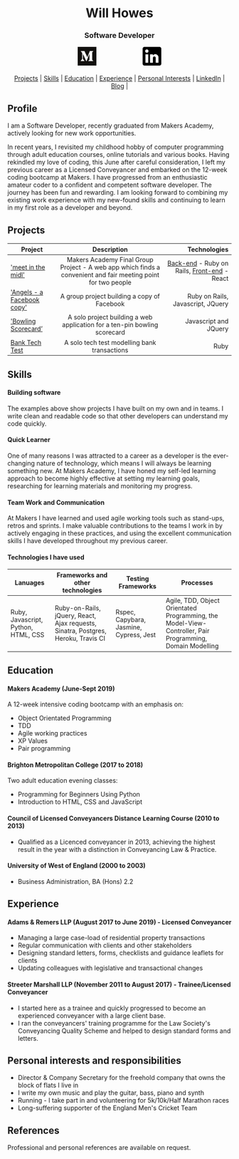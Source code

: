 <h1 align=center> Will Howes </h1>
<h3 align=center>Software Developer</h2>

<div align=center> 
<a href="https://medium.com/@williameldenhowes"><img src="/medium_button.png" alt="medium logo" hspace="50" height="42" width="42" style="max-width:100%;"></a>
<a href="https://www.linkedin.com/in/will-howes-12a9b529/"><img src="/linkedIn_button.png" alt="medium logo" hspace="50" height="42" width="42" style="max-width:100%;"></a>
</div>
</br>
<div align=center><a href="https://github.com/willhowes/CV#projects">Projects</a> | <a href="https://github.com/willhowes/CV#skills">Skills</a> | <a href="https://github.com/willhowes/CV#education">Education</a> |  <a href="https://github.com/willhowes/CV#experience">Experience</a> | <a href="https://github.com/willhowes/CV#personal-interests-and-responsibilities">Personal Interests</a> | <a href="https://www.linkedin.com/in/will-howes-12a9b529/" target="_blank">LinkedIn</a> |  <a href="https://medium.com/@williameldenhowes" target="_blank">Blog</a> |</div>

## Profile
I am a Software Developer, recently graduated from Makers Academy, actively looking for new work opportunities.

In recent years, I revisited my childhood hobby of computer programming through adult education courses, online tutorials and various books. Having rekindled my love of coding, this June after careful consideration, I left my previous career as a Licensed Conveyancer and embarked on the 12-week coding bootcamp at Makers. I have progressed from an enthusiastic amateur coder to a confident and competent software developer. The journey has been fun and rewarding. I am looking forward to combining my existing work experience with my new-found skills and continuing to learn in my first role as a developer and beyond.

## Projects
| Project        | Description          | Technologies  |
| ------------- |:-------------:| -----:|
| ['meet in the midl'](https://github.com/willhowes/meet-in-the-middle-react-front-end) | Makers Academy Final Group Project - A web app which finds a convenient and fair meeting point for two people| [Back-end](https://github.com/willhowes/meet-in-the-middle-backend-api) - Ruby on Rails, [Front-end](https://github.com/willhowes/meet-in-the-middle-react-front-end) - React |
| ['Angels - a Facebook copy'](https://github.com/Kaymo1990/acebook---CharliesAngels)      | A group project building a copy of Facebook | Ruby on Rails, Javascript, JQuery |
| ['Bowling Scorecard’](https://github.com/willhowes/bowling-challenge)      | A solo project building a web application for a ten-pin bowling scorecard       | Javascript and JQuery |
| [Bank Tech Test](https://github.com/willhowes/bank_tech_test) | A solo tech test modelling bank transactions |  Ruby |

## Skills

#### Building software
The examples above show projects I have built on my own and in teams. I write clean and readable code so that other developers can understand my code quickly.

#### Quick Learner
One of many reasons I was attracted to a career as a developer is the ever-changing nature of technology, which means I will always be learning something new. At Makers Academy, I have honed my self-led learning approach to become highly effective at setting my learning goals, researching for learning materials and monitoring my progress.

#### Team Work and Communication
At Makers I have learned and used agile working tools such as stand-ups, retros and sprints. I make valuable contributions to the teams I work in by actively engaging in these practices, and using the excellent communication skills I have developed throughout my previous career.  

#### Technologies I have used
| Lanuages        | Frameworks and other technologies          | Testing Frameworks  | Processes |
| ------------- |-------------| -----| -----|
| Ruby, Javascript, Python, HTML, CSS | Ruby-on-Rails, jQuery, React, Ajax requests, Sinatra, Postgres, Heroku, Travis CI | Rspec, Capybara, Jasmine, Cypress, Jest | Agile, TDD, Object Orientated Programming, the Model-View-Controller, Pair Programming, Domain Modelling |


## Education

#### Makers Academy (June-Sept 2019)
A 12-week intensive coding bootcamp with an emphasis on:
* Object Orientated Programming
* TDD
* Agile working practices
* XP Values
* Pair programming  

#### Brighton Metropolitan College (2017 to 2018)
Two adult education evening classes:
* Programming for Beginners Using Python
* Introduction to HTML, CSS and JavaScript

#### Council of Licensed Conveyancers Distance Learning Course (2010 to 2013)
- Qualified as a Licenced conveyancer in 2013, achieving the highest result in the year with a distinction in Conveyancing Law & Practice. 

#### University of West of England (2000 to 2003)
- Business Administration, BA (Hons) 2.2

## Experience

#### Adams & Remers LLP (August 2017 to June 2019) - Licensed Conveyancer
* Managing a large case-load of residential property transactions 
* Regular communication with clients and other stakeholders 
* Designing standard letters, forms, checklists and guidance leaflets for clients
* Updating colleagues with legislative and transactional changes

#### Streeter Marshall LLP (November 2011 to August 2017) - Trainee/Licensed Conveyancer
* I started here as a trainee and quickly progressed to become an experienced conveyancer with a large client base.
* I ran the conveyancers' training programme for the Law Society's Conveyancing Quality Scheme and helped to design standard forms and letters. 

## Personal interests and responsibilities
* Director & Company Secretary for the freehold company that owns the block of flats I live in
* I write my own music and play the guitar, bass, piano and synth
* Running - I take part in and volunteering for 5k/10k/Half Marathon races
* Long-suffering supporter of the England Men's Cricket Team

## References
Professional and personal references are available on request.
